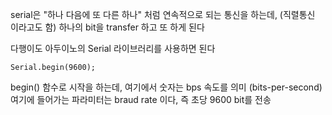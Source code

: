 serial은 "하나 다음에 또 다른 하나" 처럼 연속적으로 되는 통신을 하는데,   (직렬통신 이라고도 함)
하나의 bit을 transfer 하고 또 하게 된다 

다행이도 아두이노의 Serial 라이브러리를 사용하면 된다

```
Serial.begin(9600);
```

begin() 함수로 시작을 하는데, 여기에서 숫자는 bps 속도를 의미 (bits-per-second)   
여기에 들어가는 파라미터는 braud rate 이다, 즉 초당 9600 bit를 전송






